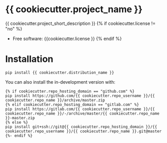 # {{ cookiecutter.project_name }}


{{ cookiecutter.project_short_description }}
{% if cookiecutter.license != "no" %}
* Free software: {{cookiecutter.license }}
{% endif %}

# Installation

```
pip install {{ cookiecutter.distribution_name }}
```

You can also install the in-development version with:

```
{% if cookiecutter.repo_hosting_domain == "github.com" %}
pip install https://github.com/{{ cookiecutter.repo_username }}/{{ cookiecutter.repo_name }}/archive/master.zip
{% elif cookiecutter.repo_hosting_domain == "gitlab.com" %}
pip install https://gitlab.com/{{ cookiecutter.repo_username }}/{{ cookiecutter.repo_name }}/-/archive/master/{{ cookiecutter.repo_name }}-master.zip
{% else %}
pip install git+ssh://git@{{ cookiecutter.repo_hosting_domain }}/{{ cookiecutter.repo_username }}/{{ cookiecutter.repo_name }}.git@master
{%- endif %}
```
